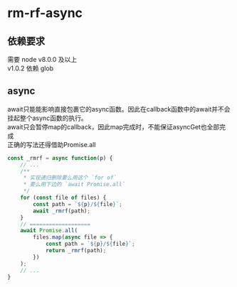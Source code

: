 # rm-rf-async

## 依赖要求
需要 node v8.0.0 及以上   
v1.0.2 依赖 glob

## async
await只能能影响直接包裹它的async函数。因此在callback函数中的await并不会挂起整个async函数的执行。  
await只会暂停map的callback，因此map完成时，不能保证asyncGet也全部完成  
正确的写法还得借助Promise.all  
```javascript
const _rmrf = async function(p) {
    // ...
    /**
     * 实现递归删除要么用这个 `for of`
     * 要么用下边的 `await Promise.all`
     */
    for (const file of files) {
        const path = `${p}/${file}`;
        await _rmrf(path);
    }
    // ===================
    await Promise.all(
        files.map(async file => {
            const path = `${p}/${file}`;
            return _rmrf(path);
        })
    );
    // ...
}
```